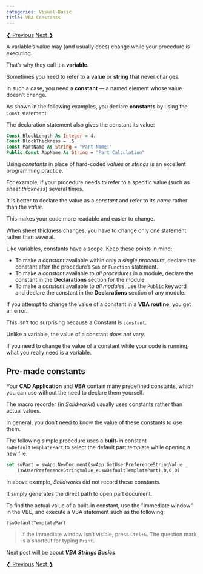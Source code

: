 ```yaml
---
categories: Visual-Basic
title: VBA Constants
---
```


<!-- This is post navigation bar -->
<div class="w3-bar w3-margin-top w3-margin-bottom">
    <a href="/visual-basic/vba-publc-stattic-variable-life" class="w3-button w3-rose">&#10094; Previous</a>
    <a href="/visual-basic/vba-string-basic" class="w3-button w3-rose w3-right">Next &#10095;</a>
</div>

A variable’s value may (and usually does) change while your procedure is executing. 

That’s why they call it a **variable**. 

Sometimes you need to refer to a **value** or **string** that never changes. 

In such a case, you need a **constant** — a named element whose value doesn’t change.

As shown in the following examples, you declare **constants** by using the `Const` statement. 

The declaration statement also gives the constant its value: 

```vb
Const BlockLength As Integer = 4.
Const BlockThickness = .5
Const PartName As String = "Part Name:"
Public Const AppName As String = "Part Calculation"
```

Using *constants* in place of hard-coded *values* or *strings* is an excellent programming practice. 

For example, if your procedure needs to refer to a specific value (such as *sheet thickness*) several times. 

It is better to declare the value as a *constant* and refer to its *name* rather than the *value*. 

This makes your code more readable and easier to change. 

When sheet thickness changes, you have to change only one statement rather than several.

Like variables, constants have a scope. Keep these points in mind:

* To make a *constant* available within only a *single procedure*, declare the constant after the procedure’s `Sub` or `Function` statement. 
* To make a *constant* available to *all procedures* in a module, declare the constant in the **Declarations** section for the module. 
* To make a *constant* available to *all modules*, use the `Public` keyword and declare the constant in the **Declarations** section of any module. 

If you attempt to change the value of a constant in a **VBA routine**, you get an error. 

This isn’t too surprising because a Constant is `constant`. 

Unlike a variable, the value of a constant *does not* vary. 

If you need to change the value of a constant while your code is running, what you really need is a variable.

## Pre-made constants

Your **CAD Application** and **VBA** contain many predefined constants, which you can use without the need to declare them yourself. 

The macro recorder (in *Solidworks*) usually uses constants rather than actual values. 

In general, you don’t need to know the value of these constants to use them. 

The following simple procedure uses a **built-in** constant `swDefaultTemplatePart` to select the default part template while opening a new file. 

```vb
set swPart = swApp.NewDocument(swApp.GetUserPreferenceStringValue _
    (swUserPreferenceStringValue_e.swDefaultTemplatePart),0,0,0)
```

In above example, *Solidworks* did not record these constants. 

It simply generates the direct path to open part document.

To find the actual value of a built-in constant, use the "Immediate window" in the VBE, and execute a VBA statement such as the following: 

```vb
?swDefaultTemplatePart
```

> If the Immediate window isn’t visible, press `Ctrl+G`. The question mark is a shortcut for typing `Print`. 

Next post will be about ***VBA Strings Basics***.

<!-- This is post navigation bar -->
<div class="w3-bar w3-margin-top w3-margin-bottom">
    <a href="/visual-basic/vba-publc-stattic-variable-life" class="w3-button w3-rose">&#10094; Previous</a>
    <a href="/visual-basic/vba-string-basic" class="w3-button w3-rose w3-right">Next &#10095;</a>
</div>
